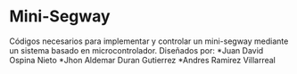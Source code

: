 # Mini-Segway
Códigos necesarios para implementar y controlar un mini-segway mediante un sistema basado en microcontrolador.
Diseñados por:
*Juan David Ospina Nieto
*Jhon Aldemar Duran Gutierrez
*Andres Ramirez Villarreal

